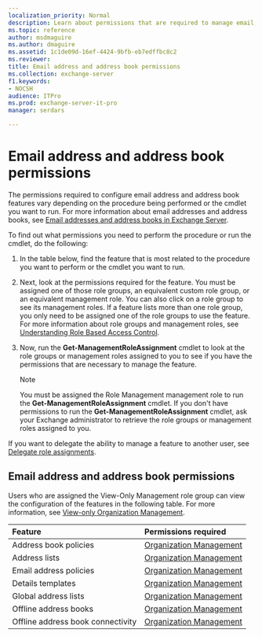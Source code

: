 ```yaml
---
localization_priority: Normal
description: Learn about permissions that are required to manage email address and address book features in Exchange Server 2016 or Exchange Server 2019
ms.topic: reference
author: msdmaguire
ms.author: dmaguire
ms.assetid: 1c1de09d-16ef-4424-9bfb-eb7edffbc8c2
ms.reviewer:
title: Email address and address book permissions
ms.collection: exchange-server
f1.keywords:
- NOCSH
audience: ITPro
ms.prod: exchange-server-it-pro
manager: serdars

---
```


# Email address and address book permissions

The permissions required to configure email address and address book features vary depending on the procedure being performed or the cmdlet you want to run. For more information about email addresses and address books, see [Email addresses and address books in Exchange Server](../../email-addresses-and-address-books/email-addresses-and-address-books.md).

To find out what permissions you need to perform the procedure or run the cmdlet, do the following:

1. In the table below, find the feature that is most related to the procedure you want to perform or the cmdlet you want to run.

2. Next, look at the permissions required for the feature. You must be assigned one of those role groups, an equivalent custom role group, or an equivalent management role. You can also click on a role group to see its management roles. If a feature lists more than one role group, you only need to be assigned one of the role groups to use the feature. For more information about role groups and management roles, see [Understanding Role Based Access Control](https://docs.microsoft.com/exchange/understanding-role-based-access-control-exchange-2013-help).

3. Now, run the **Get-ManagementRoleAssignment** cmdlet to look at the role groups or management roles assigned to you to see if you have the permissions that are necessary to manage the feature.

    > [!NOTE]
    > You must be assigned the Role Management management role to run the **Get-ManagementRoleAssignment** cmdlet. If you don't have permissions to run the **Get-ManagementRoleAssignment** cmdlet, ask your Exchange administrator to retrieve the role groups or management roles assigned to you.

If you want to delegate the ability to manage a feature to another user, see [Delegate role assignments](https://docs.microsoft.com/exchange/delegate-role-assignments-exchange-2013-help).

## Email address and address book permissions

Users who are assigned the View-Only Management role group can view the configuration of the features in the following table. For more information, see [View-only Organization Management](https://docs.microsoft.com/exchange/view-only-organization-management-exchange-2013-help).

|**Feature**|**Permissions required**|
|:-----|:-----|
|Address book policies|[Organization Management](https://docs.microsoft.com/exchange/organization-management-exchange-2013-help)|
|Address lists|[Organization Management](https://docs.microsoft.com/exchange/organization-management-exchange-2013-help)|
|Email address policies|[Organization Management](https://docs.microsoft.com/exchange/organization-management-exchange-2013-help)|
|Details templates|[Organization Management](https://docs.microsoft.com/exchange/organization-management-exchange-2013-help)|
|Global address lists|[Organization Management](https://docs.microsoft.com/exchange/organization-management-exchange-2013-help)|
|Offline address books|[Organization Management](https://docs.microsoft.com/exchange/organization-management-exchange-2013-help)|
|Offline address book connectivity|[Organization Management](https://docs.microsoft.com/exchange/organization-management-exchange-2013-help)|
